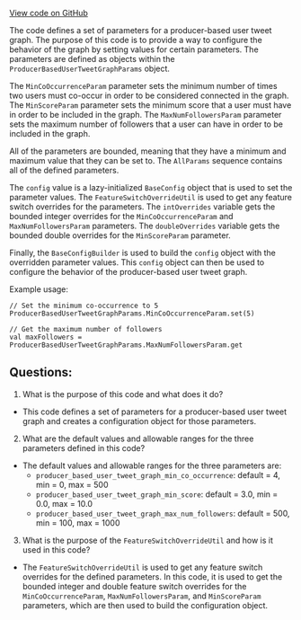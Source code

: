 [View code on GitHub](https://github.com/misbahsy/the-algorithm/cr-mixer/server/src/main/scala/com/twitter/cr_mixer/param/ProducerBasedUserTweetGraphParams.scala)

The code defines a set of parameters for a producer-based user tweet graph. The purpose of this code is to provide a way to configure the behavior of the graph by setting values for certain parameters. The parameters are defined as objects within the `ProducerBasedUserTweetGraphParams` object. 

The `MinCoOccurrenceParam` parameter sets the minimum number of times two users must co-occur in order to be considered connected in the graph. The `MinScoreParam` parameter sets the minimum score that a user must have in order to be included in the graph. The `MaxNumFollowersParam` parameter sets the maximum number of followers that a user can have in order to be included in the graph. 

All of the parameters are bounded, meaning that they have a minimum and maximum value that they can be set to. The `AllParams` sequence contains all of the defined parameters. 

The `config` value is a lazy-initialized `BaseConfig` object that is used to set the parameter values. The `FeatureSwitchOverrideUtil` is used to get any feature switch overrides for the parameters. The `intOverrides` variable gets the bounded integer overrides for the `MinCoOccurrenceParam` and `MaxNumFollowersParam` parameters. The `doubleOverrides` variable gets the bounded double overrides for the `MinScoreParam` parameter. 

Finally, the `BaseConfigBuilder` is used to build the `config` object with the overridden parameter values. This `config` object can then be used to configure the behavior of the producer-based user tweet graph. 

Example usage:

```
// Set the minimum co-occurrence to 5
ProducerBasedUserTweetGraphParams.MinCoOccurrenceParam.set(5)

// Get the maximum number of followers
val maxFollowers = ProducerBasedUserTweetGraphParams.MaxNumFollowersParam.get
```
## Questions: 
 1. What is the purpose of this code and what does it do?
- This code defines a set of parameters for a producer-based user tweet graph and creates a configuration object for those parameters.

2. What are the default values and allowable ranges for the three parameters defined in this code?
- The default values and allowable ranges for the three parameters are:
  - `producer_based_user_tweet_graph_min_co_occurrence`: default = 4, min = 0, max = 500
  - `producer_based_user_tweet_graph_min_score`: default = 3.0, min = 0.0, max = 10.0
  - `producer_based_user_tweet_graph_max_num_followers`: default = 500, min = 100, max = 1000

3. What is the purpose of the `FeatureSwitchOverrideUtil` and how is it used in this code?
- The `FeatureSwitchOverrideUtil` is used to get any feature switch overrides for the defined parameters. In this code, it is used to get the bounded integer and double feature switch overrides for the `MinCoOccurrenceParam`, `MaxNumFollowersParam`, and `MinScoreParam` parameters, which are then used to build the configuration object.